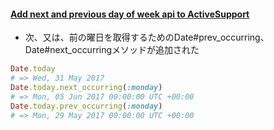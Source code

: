 #### [Add next and previous day of week api to ActiveSupport](https://github.com/rails/rails/pull/26600)

* 次、又は、前の曜日を取得するためのDate#prev_occurring、Date#next_occurringメソッドが追加された

```ruby
Date.today
# => Wed, 31 May 2017
Date.today.next_occurring(:monday)
# => Mon, 05 Jun 2017 00:00:00 UTC +00:00
Date.today.prev_occurring(:monday)
# => Mon, 29 May 2017 00:00:00 UTC +00:00
```
